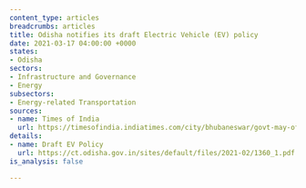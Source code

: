 ```yaml
---
content_type: articles
breadcrumbs: articles
title: Odisha notifies its draft Electric Vehicle (EV) policy
date: 2021-03-17 04:00:00 +0000
states:
- Odisha
sectors:
- Infrastructure and Governance
- Energy
subsectors:
- Energy-related Transportation
sources:
- name: Times of India
  url: https://timesofindia.indiatimes.com/city/bhubaneswar/govt-may-offer-incentives-to-lure-people-to-buy-electric-vehicles/articleshow/81481960.cms
details:
- name: Draft EV Policy
  url: https://ct.odisha.gov.in/sites/default/files/2021-02/1360_1.pdf
is_analysis: false

---
```

